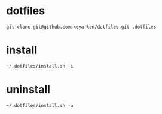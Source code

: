 # dotfiles

```
git clone git@github.com:koya-ken/dotfiles.git .dotfiles
```

# install

```
~/.dotfiles/install.sh -i
```

# uninstall

```
~/.dotfiles/install.sh -u
```
